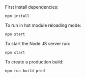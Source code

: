 First install dependencies:

```sh
npm install
```

To run in hot module reloading mode:

```sh
npm start
```

To start the Node JS server run:

```sh
npm start
```

To create a production build:

```sh
npm run build-prod
```
